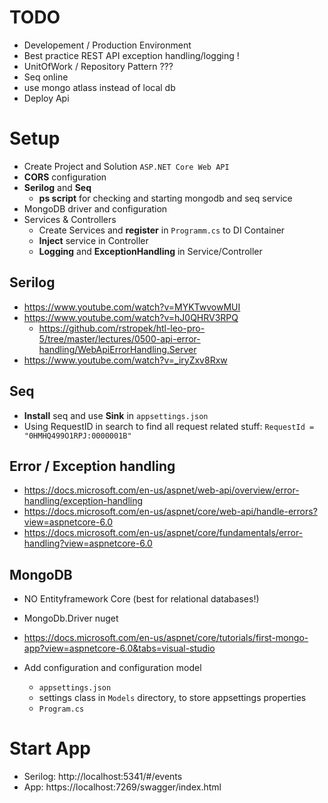 # TODO
- Developement / Production Environment
- Best practice REST API exception handling/logging !
- UnitOfWork / Repository Pattern ???
- Seq online 
- use mongo atlass instead of local db
- Deploy Api


# Setup
- Create Project and Solution `ASP.NET Core Web API`
- **CORS** configuration
- **Serilog** and **Seq**
  - **ps script** for checking and starting mongodb and seq service
- MongoDB driver and configuration
- Services & Controllers
	- Create Services and **register** in `Programm.cs` to DI Container
	- **Inject** service in Controller
	- **Logging** and **ExceptionHandling** in Service/Controller


## Serilog
- https://www.youtube.com/watch?v=MYKTwvowMUI
- https://www.youtube.com/watch?v=hJ0QHRV3RPQ
	- https://github.com/rstropek/htl-leo-pro-5/tree/master/lectures/0500-api-error-handling/WebApiErrorHandling.Server
- https://www.youtube.com/watch?v=_iryZxv8Rxw


## Seq
- **Install** seq and use **Sink** in `appsettings.json`
- Using RequestID in search to find all request related stuff: `RequestId = "0HMHQ499O1RPJ:0000001B"`


## Error / Exception handling
- https://docs.microsoft.com/en-us/aspnet/web-api/overview/error-handling/exception-handling
- https://docs.microsoft.com/en-us/aspnet/core/web-api/handle-errors?view=aspnetcore-6.0
- https://docs.microsoft.com/en-us/aspnet/core/fundamentals/error-handling?view=aspnetcore-6.0


##  MongoDB
- NO Entityframework Core (best for relational databases!)
- MongoDb.Driver nuget
- https://docs.microsoft.com/en-us/aspnet/core/tutorials/first-mongo-app?view=aspnetcore-6.0&tabs=visual-studio

- Add configuration and configuration model
	- `appsettings.json`
	- settings class in `Models` directory, to store appsettings properties
	- `Program.cs` 





# Start App
- Serilog: http://localhost:5341/#/events
- App: https://localhost:7269/swagger/index.html